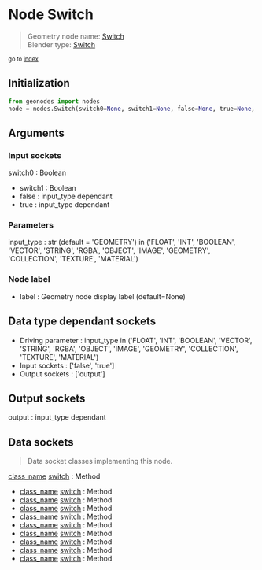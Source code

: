 
# Node Switch

> Geometry node name: [Switch](https://docs.blender.org/manual/en/latest/modeling/geometry_nodes/material/switch.html)<br>
  Blender type: [Switch](https://docs.blender.org/api/current/bpy.types.GeometryNodeSwitch.html)
  
<sub>go to [index](/docs/index.md)</sub>

## Initialization

```python
from geonodes import nodes
node = nodes.Switch(switch0=None, switch1=None, false=None, true=None, input_type='GEOMETRY', label=None)
```



## Arguments


### Input sockets

switch0 : Boolean
- switch1 : Boolean
- false : input_type dependant
- true : input_type dependant

### Parameters

input_type : str (default = 'GEOMETRY') in ('FLOAT', 'INT', 'BOOLEAN', 'VECTOR', 'STRING', 'RGBA', 'OBJECT', 'IMAGE', 'GEOMETRY', 'COLLECTION', 'TEXTURE', 'MATERIAL')

### Node label

- label : Geometry node display label (default=None)

## Data type dependant sockets

- Driving parameter : input_type in ('FLOAT', 'INT', 'BOOLEAN', 'VECTOR', 'STRING', 'RGBA', 'OBJECT', 'IMAGE', 'GEOMETRY', 'COLLECTION', 'TEXTURE', 'MATERIAL')
- Input sockets  : ['false', 'true']
- Output sockets : ['output']   
  
  

## Output sockets

output : input_type dependant

## Data sockets

> Data socket classes implementing this node.
  
[class_name](/docs/sockets/Boolean.md) [switch](/docs/sockets/Boolean.md#switch) : Method
- [class_name](/docs/sockets/Collection.md) [switch](/docs/sockets/Collection.md#switch) : Method
- [class_name](/docs/sockets/Float.md) [switch](/docs/sockets/Float.md#switch) : Method
- [class_name](/docs/sockets/Geometry.md) [switch](/docs/sockets/Geometry.md#switch) : Method
- [class_name](/docs/sockets/Image.md) [switch](/docs/sockets/Image.md#switch) : Method
- [class_name](/docs/sockets/Integer.md) [switch](/docs/sockets/Integer.md#switch) : Method
- [class_name](/docs/sockets/Material.md) [switch](/docs/sockets/Material.md#switch) : Method
- [class_name](/docs/sockets/Object.md) [switch](/docs/sockets/Object.md#switch) : Method
- [class_name](/docs/sockets/String.md) [switch](/docs/sockets/String.md#switch) : Method
- [class_name](/docs/sockets/Texture.md) [switch](/docs/sockets/Texture.md#switch) : Method
  

